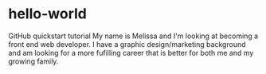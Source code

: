 # hello-world
GitHub quickstart tutorial
My name is Melissa and I'm looking at becoming a front end web developer. I have a graphic design/marketing background and am looking for a more fufilling career that is better for both me and my growing family.
